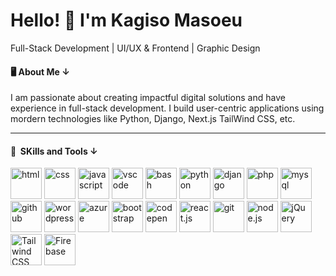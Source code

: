 ## <h1>Hello! 👋 I'm Kagiso Masoeu</h1>
Full-Stack Development | UI/UX & Frontend |  Graphic Design

<h4> 🖥 About Me &darr; </h4>
<p>
I am passionate about creating impactful digital solutions and have experience in full-stack development. I build user-centric applications using mordern technologies like Python, Django, Next.js TailWind CSS, etc.  
</p>
<hr style="width="50%">
<h4> 🚀 &nbsp;SKills and Tools &darr;  </h4>
<p align="left">
  <img src="https://www.vectorlogo.zone/logos/w3_html5/w3_html5-icon.svg" title="html" width="50" height="50"/>
<img src="https://www.vectorlogo.zone/logos/w3_css/w3_css-icon~old.svg" title="css" width="50" height="50"/>
  <img src="https://www.vectorlogo.zone/logos/javascript/javascript-icon.svg" title="javascript" width="50" height="50"/>
<img src="https://cdn.jsdelivr.net/gh/devicons/devicon/icons/vscode/vscode-original.svg" title="vscode" width="50" height="50"/>
<img src="https://cdn.jsdelivr.net/gh/devicons/devicon/icons/bash/bash-original.svg" title="bash" width="50" height="50"/>
<img src="https://www.svgrepo.com/show/452091/python.svg" title="python" width="50" height="50"/>
<img src="https://www.svgrepo.com/show/373554/django.svg" title="django" width="50" height="50"/>  
<img src="https://cdn.jsdelivr.net/gh/devicons/devicon/icons/php/php-original.svg" title="php" width="50" height="50"/>
<img src="https://www.vectorlogo.zone/logos/mysql/mysql-official.svg" title="mysql" width="50" height="50""/>
<img src="https://www.vectorlogo.zone/logos/github/github-tile.svg" title="github" width="50" height="50" />
<img src="https://www.vectorlogo.zone/logos/wordpress/wordpress-icon.svg" title="wordpress" width="50" height="50"/>
<img src="https://www.vectorlogo.zone/logos/microsoft_azure/microsoft_azure-icon.svg" title="azure" width="50" height="50"/>

<img src="https://www.vectorlogo.zone/logos/getbootstrap/getbootstrap-icon.svg" title="bootstrap" width="50" height="50"/>
<img src="https://www.vectorlogo.zone/logos/codepen/codepen-tile.svg" title="codepen" width="50" height="50"/>
<img src="https://www.vectorlogo.zone/logos/reactjs/reactjs-icon.svg" title="react.js" width="50" height="50"/>
<img src="https://www.vectorlogo.zone/logos/git-scm/git-scm-icon.svg" title="git" width="50" height="50"/>
<img src="https://www.vectorlogo.zone/logos/nodejs/nodejs-icon.svg" title="node.js" width="50" height="50"/>
<img src="https://www.vectorlogo.zone/logos/jquery/jquery-vertical.svg" title="jQuery" width="50" height="50"/>  
<img src="https://www.vectorlogo.zone/logos/tailwindcss/tailwindcss-icon.svg" title="Tailwind CSS" width="50" height="50"/>  
<img src="https://www.vectorlogo.zone/logos/firebase/firebase-icon.svg" title="Firebase" width="50" height="50"/>  
</p>
<!--
**masoeuk/masoeuk** is a ✨ _special_ ✨ repository because its `README.md` (this file) appears on your GitHub profile.

Here are some ideas to get you started:

- 🔭 I’m currently working on ...
- 🌱 I’m currently learning ...
- 👯 I’m looking to collaborate on ...
- 🤔 I’m looking for help with ...
- 💬 Ask me about ...
- 📫 How to reach me: ...
- 😄 Pronouns: ...
- ⚡ Fun fact: ...
-->

